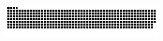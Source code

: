 ![badguy361's github activity graph](https://raw.githubusercontent.com/badguy361/badguy361/output/github-contribution-grid-snake.svg)
